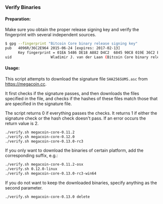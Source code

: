 ### Verify Binaries

#### Preparation:

Make sure you obtain the proper release signing key and verify the fingerprint with several independent sources.

```sh
$ gpg --fingerprint "Bitcoin Core binary release signing key"
pub   4096R/36C2E964 2015-06-24 [expires: 2017-02-13]
      Key fingerprint = 01EA 5486 DE18 A882 D4C2  6845 90C8 019E 36C2 E964
uid                  Wladimir J. van der Laan (Bitcoin Core binary release signing key) <laanwj@gmail.com>
```

#### Usage:

This script attempts to download the signature file `SHA256SUMS.asc` from https://megacoin.cc.

It first checks if the signature passes, and then downloads the files specified in the file, and checks if the hashes of these files match those that are specified in the signature file.

The script returns 0 if everything passes the checks. It returns 1 if either the signature check or the hash check doesn't pass. If an error occurs the return value is 2.


```sh
./verify.sh megacoin-core-0.11.2
./verify.sh megacoin-core-0.12.0
./verify.sh megacoin-core-0.13.0-rc3
```

If you only want to download the binaries of certain platform, add the corresponding suffix, e.g.:

```sh
./verify.sh megacoin-core-0.11.2-osx
./verify.sh 0.12.0-linux
./verify.sh megacoin-core-0.13.0-rc3-win64
```

If you do not want to keep the downloaded binaries, specify anything as the second parameter.

```sh
./verify.sh megacoin-core-0.13.0 delete
```
